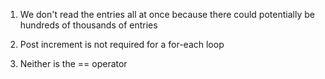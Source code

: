 1. We don't read the entries all at once because there could potentially
be hundreds of thousands of entries

2. Post increment is not required for a for-each loop

3. Neither is the == operator

